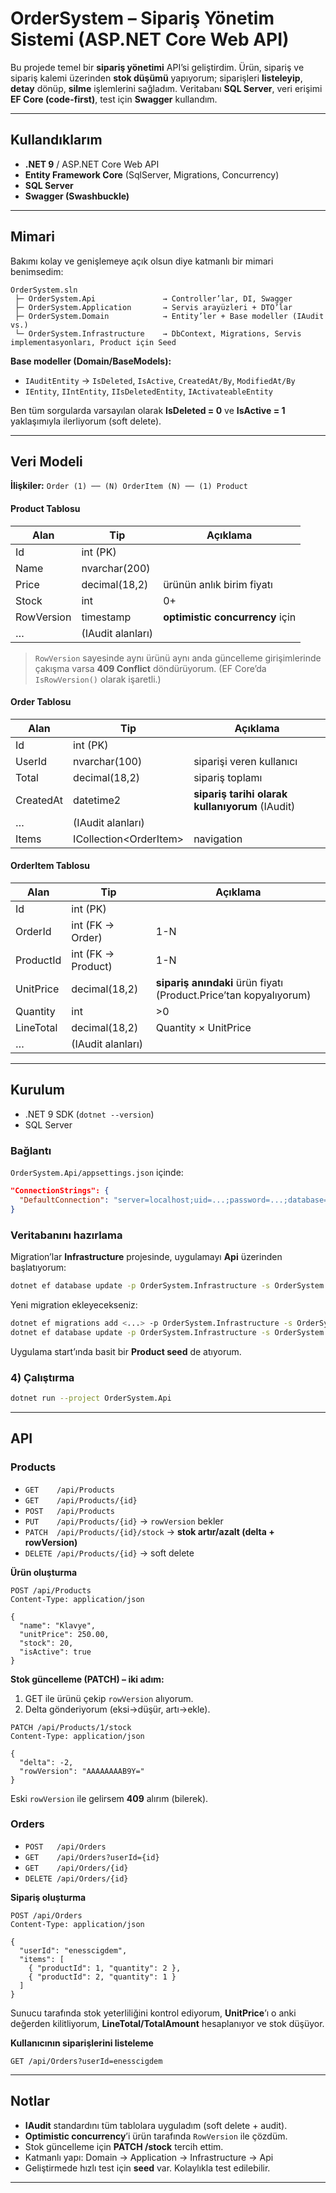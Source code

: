 # OrderSystem – Sipariş Yönetim Sistemi (ASP.NET Core Web API)

Bu projede temel bir **sipariş yönetimi** API’si geliştirdim. Ürün, sipariş ve sipariş kalemi üzerinden **stok düşümü** yapıyorum; siparişleri **listeleyip**, **detay** dönüp, **silme** işlemlerini sağladım. Veritabanı **SQL Server**, veri erişimi **EF Core (code-first)**, test için **Swagger** kullandım.

---

## Kullandıklarım

* **.NET 9** / ASP.NET Core Web API
* **Entity Framework Core** (SqlServer, Migrations, Concurrency)
* **SQL Server**
* **Swagger (Swashbuckle)**

---

## Mimari

Bakımı kolay ve genişlemeye açık olsun diye katmanlı bir mimari benimsedim:

```
OrderSystem.sln
 ├─ OrderSystem.Api               → Controller’lar, DI, Swagger
 ├─ OrderSystem.Application       → Servis arayüzleri + DTO’lar
 ├─ OrderSystem.Domain            → Entity’ler + Base modeller (IAudit vs.)
 └─ OrderSystem.Infrastructure    → DbContext, Migrations, Servis implementasyonları, Product için Seed
```

**Base modeller (Domain/BaseModels):**

* `IAuditEntity`  → `IsDeleted`, `IsActive`, `CreatedAt/By`, `ModifiedAt/By`
* `IEntity`, `IIntEntity`, `IIsDeletedEntity`, `IActivateableEntity`

Ben tüm sorgularda varsayılan olarak **IsDeleted = 0** ve **IsActive = 1** yaklaşımıyla ilerliyorum (soft delete).

---

## Veri Modeli

**İlişkiler:**
`Order (1) ── (N) OrderItem (N) ── (1) Product`

#### Product Tablosu

| Alan       | Tip                  | Açıklama                        |
| ---------- | -------------------- | ------------------------------- |
| Id         | int (PK)             |                                 |
| Name       | nvarchar(200)        |                                 |
| Price      | decimal(18,2)        | ürünün anlık birim fiyatı       |
| Stock      | int                  | 0+                              |
| RowVersion | timestamp            | **optimistic concurrency** için |
| …          | (IAudit alanları)  |                                    |

> `RowVersion` sayesinde aynı ürünü aynı anda güncelleme girişimlerinde çakışma varsa **409 Conflict** döndürüyorum. (EF Core’da `IsRowVersion()` olarak işaretli.)

#### Order Tablosu

| Alan      | Tip                     | Açıklama                                        |
| --------- | ----------------------- | ----------------------------------------------- |
| Id        | int (PK)                |                                                 |
| UserId    | nvarchar(100)           | siparişi veren kullanıcı                        |
| Total     | decimal(18,2)           | sipariş toplamı                                 |
| CreatedAt | datetime2               | **sipariş tarihi olarak kullanıyorum** (IAudit) |
| …         | (IAudit alanları)       |                                                 |
| Items     | ICollection\<OrderItem> | navigation                                      |

#### OrderItem Tablosu

| Alan      | Tip                | Açıklama                                                          |
| --------- | ------------------ | ----------------------------------------------------------------- |
| Id        | int (PK)           |                                                                   |
| OrderId   | int (FK → Order)   | 1-N                                                               |
| ProductId | int (FK → Product) | 1-N                                                               |
| UnitPrice | decimal(18,2)      | **sipariş anındaki** ürün fiyatı (Product.Price’tan kopyalıyorum) |
| Quantity  | int                | >0                                                                |
| LineTotal | decimal(18,2)      | Quantity × UnitPrice                                              |
| …         | (IAudit alanları)  |                                                                   |

---

## Kurulum

* .NET 9 SDK (`dotnet --version`)
* SQL Server

### Bağlantı

`OrderSystem.Api/appsettings.json` içinde:

```json
"ConnectionStrings": {
  "DefaultConnection": "server=localhost;uid=...;password=...;database=OrderSystemDb;TrustServerCertificate=true;"
}
```

### Veritabanını hazırlama

Migration’lar **Infrastructure** projesinde, uygulamayı **Api** üzerinden başlatıyorum:

```bash
dotnet ef database update -p OrderSystem.Infrastructure -s OrderSystem.Api
```

Yeni migration ekleyecekseniz:

```bash
dotnet ef migrations add <...> -p OrderSystem.Infrastructure -s OrderSystem.Api
dotnet ef database update -p OrderSystem.Infrastructure -s OrderSystem.Api
```

Uygulama start’ında basit bir **Product seed** de atıyorum.

### 4) Çalıştırma

```bash
dotnet run --project OrderSystem.Api
```
---

## API

### Products

* `GET    /api/Products`
* `GET    /api/Products/{id}`
* `POST   /api/Products`
* `PUT    /api/Products/{id}`        → `rowVersion` bekler
* `PATCH  /api/Products/{id}/stock`  → **stok artır/azalt (delta + rowVersion)**
* `DELETE /api/Products/{id}`        → soft delete

**Ürün oluşturma**

```http
POST /api/Products
Content-Type: application/json

{
  "name": "Klavye",
  "unitPrice": 250.00,
  "stock": 20,
  "isActive": true
}
```

**Stok güncelleme (PATCH) – iki adım:**

1. GET ile ürünü çekip `rowVersion` alıyorum.
2. Delta gönderiyorum (eksi→düşür, artı→ekle).

```http
PATCH /api/Products/1/stock
Content-Type: application/json

{
  "delta": -2,
  "rowVersion": "AAAAAAAAB9Y="
}
```

Eski `rowVersion` ile gelirsem **409** alırım (bilerek).

### Orders

* `POST   /api/Orders`
* `GET    /api/Orders?userId={id}`
* `GET    /api/Orders/{id}`
* `DELETE /api/Orders/{id}`

**Sipariş oluşturma**

```http
POST /api/Orders
Content-Type: application/json

{
  "userId": "enesscigdem",
  "items": [
    { "productId": 1, "quantity": 2 },
    { "productId": 2, "quantity": 1 }
  ]
}
```

Sunucu tarafında stok yeterliliğini kontrol ediyorum, **UnitPrice**’ı o anki değerden kilitliyorum, **LineTotal/TotalAmount** hesaplanıyor ve stok düşüyor.

**Kullanıcının siparişlerini listeleme**

```http
GET /api/Orders?userId=enesscigdem
```

---

## Notlar

* **IAudit** standardını tüm tablolara uyguladım (soft delete + audit).
* **Optimistic concurrency**’i ürün tarafında `RowVersion` ile çözdüm.
* Stok güncelleme için **PATCH /stock** tercih ettim.
* Katmanlı yapı: Domain → Application → Infrastructure → Api
* Geliştirmede hızlı test için **seed** var. Kolaylıkla test edilebilir.

---
